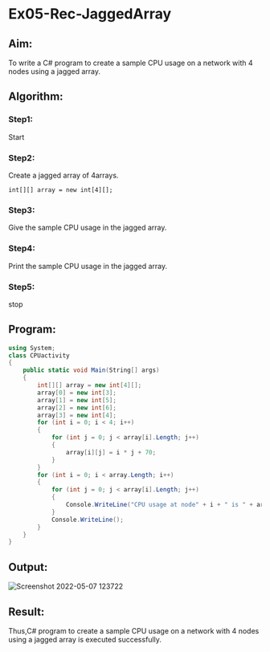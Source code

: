 # Ex05-Rec-JaggedArray
## Aim:
To write a C# program to create a sample CPU usage on a network with 4 nodes using a jagged array.
## Algorithm:
 ### Step1: 
Start
### Step2:
Create a jagged array of 4arrays.
```
int[][] array = new int[4][];
```
### Step3:
Give the sample CPU usage in the jagged array. 
### Step4:
Print the sample CPU usage in the jagged array. 
### Step5:
stop


## Program:
```c#
using System;
class CPUactivity
{
    public static void Main(String[] args)
    {
        int[][] array = new int[4][];
        array[0] = new int[3];
        array[1] = new int[5];
        array[2] = new int[6];
        array[3] = new int[4];
        for (int i = 0; i < 4; i++)
        {
            for (int j = 0; j < array[i].Length; j++)
            {
                array[i][j] = i * j + 70;
            }
        }
        for (int i = 0; i < array.Length; i++)
        {
            for (int j = 0; j < array[i].Length; j++)
            {
                Console.WriteLine("CPU usage at node" + i + " is " + array[i][j] + " % ");
            }
            Console.WriteLine();
        }
    }
}
```

## Output:
![Screenshot 2022-05-07 123722](https://user-images.githubusercontent.com/75235402/167243186-0da5fc4f-a573-4978-a376-e044a70ca4eb.jpg)


## Result:
Thus,C# program to create a sample CPU usage on a network with 4 nodes using a jagged array is executed successfully.
